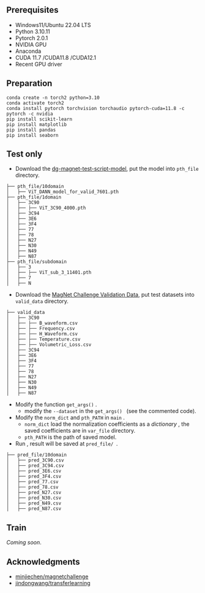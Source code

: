 ## Prerequisites

- Windows11/Ubuntu 22.04 LTS
- Python 3.10.11
- Pytorch 2.0.1
- NVIDIA GPU
- Anaconda 
- CUDA 11.7 /CUDA11.8 /CUDA12.1
- Recent GPU driver 

## Preparation

```
conda create -n torch2 python=3.10
conda activate torch2
conda install pytorch torchvision torchaudio pytorch-cuda=11.8 -c pytorch -c nvidia 
pip install scikit-learn
pip install matplotlib 
pip install pandas 
pip install seaborn
```

## Test only

- Download the [dg-magnet-test-script-model](https://drive.google.com/file/d/1wPTIV1UM8M_bGaygE-NBeeGJ71x6DaA2/view?usp=sharing), put the model into `pth_file` directory. 

```
├── pth_file/10domain
│   ├── ViT_DANN_model_for_valid_7601.pth
├── pth_file/1domain
│   ├── 3C90
│   ├── ├── ViT_3C90_4000.pth
│   ├── 3C94
│   ├── 3E6
│   ├── 3F4
│   ├── 77
│   ├── 78
│   ├── N27
│   ├── N30
│   ├── N49
│   ├── N87
├── pth_file/subdomain
│   ├── 3
│   ├── ├── ViT_sub_3_11401.pth
│   ├── 7
│   ├── N
```

- Download the [MagNet Challenge Validation Data](https://www.dropbox.com/sh/4ppuzu7z4ky3m6l/AAApqXcxr_Fnr5x9f5qDr8j8a?dl=0), put test datasets into `valid_data` directory.

```
├── valid_data
│   ├── 3C90
│   ├── ├── B_waveform.csv
│   ├── ├── Frequency.csv
│   ├── ├── H_Waveform.csv
│   ├── ├── Temperature.csv
│   ├── ├── Volumetric_Loss.csv
│   ├── 3C94
│   ├── 3E6
│   ├── 3F4
│   ├── 77
│   ├── 78
│   ├── N27
│   ├── N30
│   ├── N49
│   ├── N87
```

- Modify the function `get_args()` .
  - modify the `--dataset` in the `get_args() ` (see the commented code).
- Modify the `norm_dict` and `pth_PATH` in `main` .
  - `norm_dict` load the normalization coefficients as a *dictionary* , the saved coefficients are in `var_file` directory.
  - `pth_PATH` is the path of saved model.
- Run , result will be saved at `pred_file/ `.

```
├── pred_file/10domain
│   ├── pred_3C90.csv
│   ├── pred_3C94.csv
│   ├── pred_3E6.csv
│   ├── pred_3F4.csv
│   ├── pred_77.csv
│   ├── pred_78.csv
│   ├── pred_N27.csv
│   ├── pred_N30.csv
│   ├── pred_N49.csv
│   ├── pred_N87.csv
```

## Train

*Coming soon*.



## Acknowledgments

- [minjiechen/magnetchallenge](https://github.com/minjiechen/magnetchallenge)
- [jindongwang/transferlearning](https://github.com/jindongwang/transferlearning)


